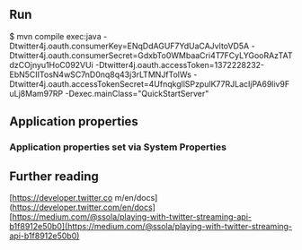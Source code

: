 
## Run
$ mvn compile exec:java -Dtwitter4j.oauth.consumerKey=ENqDdAGUF7YdUaCAJvltoVD5A -Dtwitter4j.oauth.consumerSecret=GdxbTo0WMbaaCri4T7FCyLYGooRAzTATdzCOjnyu1HoC092VUi -Dtwitter4j.oauth.accessToken=1372228232-EbN5CIITosN4wSC7nD0nq8q43j3rLTMNJfTolWs -Dtwitter4j.oauth.accessTokenSecret=4UfnqkgllSPzpulK77RJLacIjPA69liv9FuLj8Mam97RP -Dexec.mainClass="QuickStartServer"

## Application properties

### Application properties set via System Properties

## Further reading
[https://developer.twitter.co   m/en/docs](https://developer.twitter.com/en/docs]
[https://medium.com/@ssola/playing-with-twitter-streaming-api-b1f8912e50b0](https://medium.com/@ssola/playing-with-twitter-streaming-api-b1f8912e50b0)
